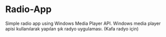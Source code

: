 # Radio-App
Simple radio app using Windows Media Player API. Windows media player apisi kullanılarak yapılan şık radyo uygulaması.
(Kafa radyo için)
